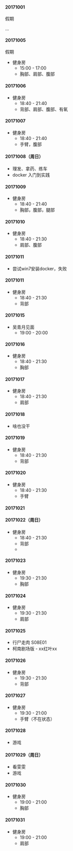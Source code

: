 
#### 20171001
假期

...


#### 20171005
假期
- 健身房
  - 15:00 - 17:00
  - 胸部、肩部、腹部

#### 20171006
- 健身房
  - 18:40 - 21:40
  - 背部、肩部、腹部、有氧

#### 20171007
- 健身房
  - 18:40 - 21:40
  - 手臂，腹部

  
#### 20171008（周日）
- 理发、拿药、练车
- docker 入门到实践

#### 20171009
- 健身房
  - 18:40 - 21:40
  - 胸部，腹部，腿部

#### 20171010
- 健身房
  - 18:40 - 21:30
  - 肩部、腹部

#### 20171011
- 尝试win7安装docker，失败

#### 20171011
- 健身房
  - 18:40 - 21:30
  - 背部
 

#### 20171015
- 吴青月见面
  - 19:00 - 20:00

#### 20171016
- 健身房
  - 18:40 - 21:30
  - 胸部
  
#### 20171017
- 健身房
  - 18:40 - 21:30
  - 肩部
  
#### 20171018
- 啥也没干

#### 20171019
- 健身房
  - 18:40 - 21:30
  - 背部
  
#### 20171020
- 健身房
  - 18:40 - 21:30
  - 手臂
 
#### 20171021
 

#### 20171022（周日）
- 健身房
  - 18:40 - 21:30
  - 背部
  - 
  
#### 20171023
- 健身房
  - 19:30 - 21:30
  - 胸部
  
#### 20171024
- 健身房
  - 19:30 - 21:30
  - 肩部
  
#### 20171025
- 行尸走肉 S08E01
- 柯南剧场版 - xx红叶xx

#### 20171026
- 健身房
  - 19:30 - 21:30
  - 背部
  
#### 20171027
- 健身房
  - 19:30 - 21:00
  - 手臂（不在状态）
 
#### 20171028
- 游戏
  
#### 20171029（周日）
- 看雯雯
- 游戏

#### 20171030
- 健身房
  - 19:00 - 21:00
  - 胸部
  
#### 20171031
- 健身房
  - 19:00 - 21:00
  - 肩部